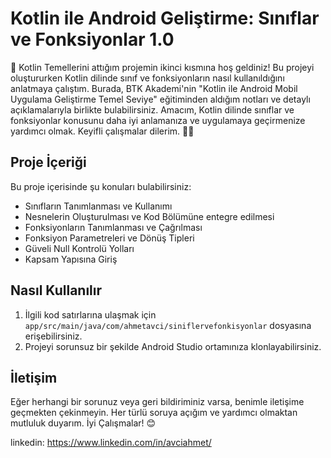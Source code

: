 # Kotlin ile Android Geliştirme: Sınıflar ve Fonksiyonlar 1.0
📣 Kotlin Temellerini attığım projemin ikinci kısmına hoş geldiniz! Bu projeyi oluştururken Kotlin dilinde sınıf ve fonksiyonların nasıl kullanıldığını anlatmaya çalıştım. Burada, BTK Akademi'nin "Kotlin ile Android Mobil Uygulama Geliştirme Temel Seviye" eğitiminden aldığım notları ve detaylı açıklamalarıyla birlikte bulabilirsiniz. Amacım, Kotlin dilinde sınıflar ve fonksiyonlar konusunu daha iyi anlamanıza ve uygulamaya geçirmenize yardımcı olmak. Keyifli çalışmalar dilerim. 👨‍💻

## Proje İçeriği
Bu proje içerisinde şu konuları bulabilirsiniz:
- Sınıfların Tanımlanması ve Kullanımı
- Nesnelerin Oluşturulması ve Kod Bölümüne entegre edilmesi 
- Fonksiyonların Tanımlanması ve Çağrılması
- Fonksiyon Parametreleri ve Dönüş Tipleri
- Güveli Null Kontrolü Yolları
- Kapsam Yapısına Giriş

## Nasıl Kullanılır
1. İlgili kod satırlarına ulaşmak için `app/src/main/java/com/ahmetavci/siniflervefonkisyonlar` dosyasına erişebilirsiniz.
2. Projeyi sorunsuz bir şekilde Android Studio ortamınıza klonlayabilirsiniz.

## İletişim
Eğer herhangi bir sorunuz veya geri bildiriminiz varsa, benimle iletişime geçmekten çekinmeyin. Her türlü soruya açığım ve yardımcı olmaktan mutluluk duyarım.
İyi Çalışmalar! 😊

linkedin: https://www.linkedin.com/in/avciahmet/
